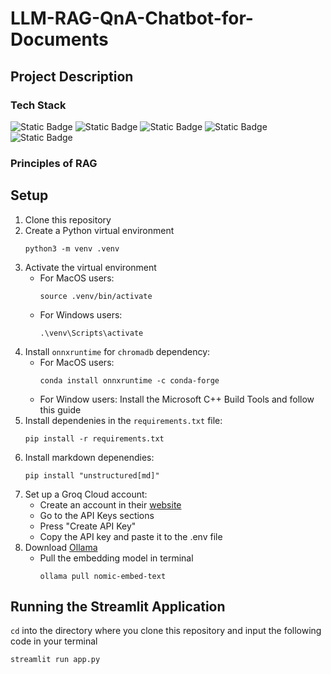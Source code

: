 # LLM-RAG-QnA-Chatbot-for-Documents
## Project Description
### Tech Stack
![Static Badge](https://img.shields.io/badge/LangChain-1C3C3C?style=for-the-badge&logo=langchain&logoColor=ffffff)
![Static Badge](https://img.shields.io/badge/Ollama-34363b?style=for-the-badge&logo=ollama&logoColor=ffffff)
![Static Badge](https://img.shields.io/badge/GroqCloud-d17021?style=for-the-badge)
![Static Badge](https://img.shields.io/badge/ChromaDB-0378a6?style=for-the-badge)
![Static Badge](https://img.shields.io/badge/Streamlit-%23FF4B4B?style=for-the-badge&logo=streamlit&logoColor=ffffff)
### Principles of RAG
## Setup
1. Clone this repository
2. Create a Python virtual environment
   ```
   python3 -m venv .venv
   ```
3. Activate the virtual environment
   - For MacOS users:
     ```
     source .venv/bin/activate
     ```
   - For Windows users:
     ```
     .\venv\Scripts\activate
     ```
4. Install `onnxruntime` for `chromadb` dependency:
   - For MacOS users:
     ```
     conda install onnxruntime -c conda-forge
     ```
   - For Window users: Install the Microsoft C++ Build Tools and follow this guide
5. Install dependenies in the `requirements.txt` file:
   ```
   pip install -r requirements.txt
   ```
6. Install markdown depenendies:
   ```
   pip install "unstructured[md]"
   ```
7. Set up a Groq Cloud account:
   - Create an account in their [website](https://console.groq.com/login)
   - Go to the API Keys sections
   - Press "Create API Key"
   - Copy the API key and paste it to the .env file
8. Download [Ollama](ollama.com)
   - Pull the embedding model in terminal
     ```
     ollama pull nomic-embed-text
     ```
## Running the Streamlit Application
`cd` into the directory where you clone this repository and input the following code in your terminal
```
streamlit run app.py
```
     
